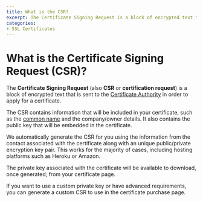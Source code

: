 ```yaml
---
title: What is the CSR?
excerpt: The Certificate Signing Request is a block of encrypted text that is sent to the Certificate Authority in order to apply for a certificate.
categories:
- SSL Certificates
---
```


# What is the Certificate Signing Request (CSR)?

The **Certificate Signing Request** (also **CSR** or **certification request**) is a block of encrypted text that is sent to the [Certificate Authority](/articles/what-is-certificate-authority) in order to apply for a certificate.

The CSR contains information that will be included in your certificate, such as the [common name](/articles/what-is-common-name) and the company/owner details. It also contains the public key that will be embedded in the certificate.

<callout>
We automatically generate the CSR for you using the information from the contact associated with the certificate along with an unique public/private encryption key pair. This works for the majority of cases, including hosting platforms such as Heroku or Amazon.

The private key associated with the certificate will be available to download, once generated; from your certificate page.

If you want to use a custom private key or have advanced requirements, you can generate a custom CSR to use in the certificate purchase page.
</callout>


